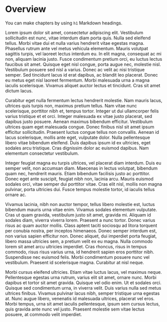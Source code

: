 # Overview

You can make chapters by using `h1` Markdown headings.


Lorem ipsum dolor sit amet, consectetur adipiscing elit. Vestibulum sollicitudin est nunc, vitae interdum diam porta quis. Nulla sed eleifend tellus. Morbi vitae dui et nulla varius hendrerit vitae egestas magna. Phasellus rutrum ante vel metus vehicula elementum. Mauris volutpat sagittis turpis, vel laoreet lectus interdum eu. In elit magna, consequat ac mi non, aliquam lacinia justo. Fusce condimentum pretium orci, eu luctus lectus faucibus sit amet. Quisque eget nisl congue, porta augue nec, molestie nisl. Vestibulum posuere sed nisl a varius. Donec ac velit ac nisi tristique semper. Sed tincidunt lacus id erat dapibus, ac blandit leo placerat. Donec eu metus eget nisl laoreet fermentum. Morbi malesuada urna a magna iaculis scelerisque. Vivamus aliquet auctor lectus et tincidunt. Cras sit amet dictum lacus.

Curabitur eget nulla fermentum lectus hendrerit molestie. Nam mauris lacus, ultrices quis turpis non, maximus pretium tellus. Nam vitae nunc scelerisque, porttitor nibh et, tempus tortor. Integer ut dui ullamcorper felis varius tristique et et orci. Integer malesuada ex vitae justo placerat, sed dapibus justo posuere. Aenean maximus bibendum efficitur. Vestibulum ultrices quam eget malesuada congue. Donec finibus nisl sit amet ipsum efficitur sollicitudin. Praesent luctus congue tellus non convallis. Aenean id lacus scelerisque, mollis ante eget, vulputate dolor. Nulla pellentesque libero vitae bibendum eleifend. Duis dapibus ipsum id ex ultricies, eget sodales arcu tristique. Cras dignissim dolor ac euismod dapibus. Nam elementum consectetur vestibulum.

Integer feugiat magna eu turpis ultrices, vel placerat diam interdum. Duis eu semper velit, non accumsan diam. Maecenas in lectus volutpat, bibendum quam nec, hendrerit mauris. Etiam bibendum facilisis justo ac porttitor. Donec eget ante suscipit, feugiat nibh non, lacinia arcu. Mauris euismod sodales orci, vitae semper dui porttitor vitae. Cras elit nisl, mollis non magna pulvinar, porta ultricies dui. Fusce tempus molestie tortor, id iaculis tellus ornare ac.

Vivamus lacinia, nibh non auctor tempor, tellus libero molestie est, luctus bibendum mauris urna vitae enim. Vivamus sodales elementum vulputate. Cras ut quam gravida, vestibulum justo sit amet, gravida mi. Aliquam id sodales diam, viverra viverra lorem. Praesent a nunc tortor. Donec varius risus ac quam auctor mollis. Class aptent taciti sociosqu ad litora torquent per conubia nostra, per inceptos himenaeos. Donec semper interdum est, non varius sapien efficitur non. Donec aliquet, dui imperdiet porta feugiat, libero massa ultricies sem, a pretium velit ex eu magna. Nulla commodo lorem sit amet arcu ultricies imperdiet. Cras rhoncus, risus in tempus commodo, risus risus varius urna, id hendrerit sapien eros porttitor nibh. Suspendisse nec euismod felis. Morbi condimentum posuere nunc vel vestibulum. Praesent id scelerisque magna. Curabitur at nisl neque.

Morbi cursus eleifend ultricies. Etiam vitae luctus lacus, vel maximus neque. Pellentesque egestas urna rutrum, varius elit sit amet, ornare nunc. Morbi dapibus et tortor sit amet gravida. Quisque vel odio enim. Ut et sodales orci. Quisque sed condimentum urna, in viverra velit. Duis varius nulla sed metus ultrices finibus. Vivamus pulvinar lacus nibh, semper tristique urna egestas at. Nunc augue libero, venenatis id malesuada ultrices, placerat vel eros. Morbi tempus, urna sit amet iaculis pellentesque, ipsum sem cursus lectus, quis gravida ante nunc vel justo. Praesent molestie sem vitae lectus posuere, at commodo velit imperdiet.
